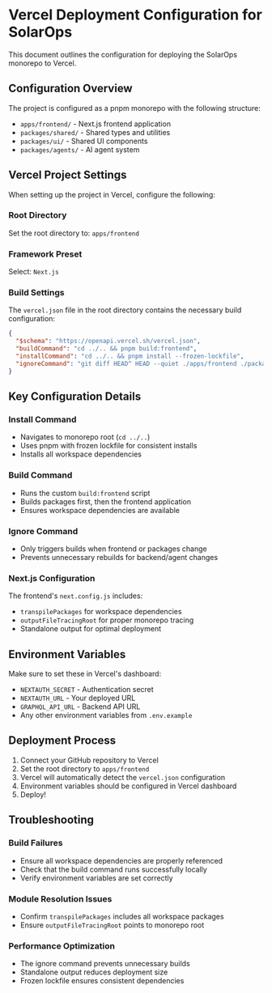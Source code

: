 # Vercel Deployment Configuration for SolarOps

This document outlines the configuration for deploying the SolarOps monorepo to Vercel.

## Configuration Overview

The project is configured as a pnpm monorepo with the following structure:
- `apps/frontend/` - Next.js frontend application
- `packages/shared/` - Shared types and utilities
- `packages/ui/` - Shared UI components
- `packages/agents/` - AI agent system

## Vercel Project Settings

When setting up the project in Vercel, configure the following:

### Root Directory
Set the root directory to: `apps/frontend`

### Framework Preset
Select: `Next.js`

### Build Settings
The `vercel.json` file in the root directory contains the necessary build configuration:

```json
{
  "$schema": "https://openapi.vercel.sh/vercel.json",
  "buildCommand": "cd ../.. && pnpm build:frontend",
  "installCommand": "cd ../.. && pnpm install --frozen-lockfile",
  "ignoreCommand": "git diff HEAD^ HEAD --quiet ./apps/frontend ./packages"
}
```

## Key Configuration Details

### Install Command
- Navigates to monorepo root (`cd ../..`)
- Uses pnpm with frozen lockfile for consistent installs
- Installs all workspace dependencies

### Build Command
- Runs the custom `build:frontend` script
- Builds packages first, then the frontend application
- Ensures workspace dependencies are available

### Ignore Command
- Only triggers builds when frontend or packages change
- Prevents unnecessary rebuilds for backend/agent changes

### Next.js Configuration
The frontend's `next.config.js` includes:
- `transpilePackages` for workspace dependencies
- `outputFileTracingRoot` for proper monorepo tracing
- Standalone output for optimal deployment

## Environment Variables

Make sure to set these in Vercel's dashboard:
- `NEXTAUTH_SECRET` - Authentication secret
- `NEXTAUTH_URL` - Your deployed URL
- `GRAPHQL_API_URL` - Backend API URL
- Any other environment variables from `.env.example`

## Deployment Process

1. Connect your GitHub repository to Vercel
2. Set the root directory to `apps/frontend`
3. Vercel will automatically detect the `vercel.json` configuration
4. Environment variables should be configured in Vercel dashboard
5. Deploy!

## Troubleshooting

### Build Failures
- Ensure all workspace dependencies are properly referenced
- Check that the build command runs successfully locally
- Verify environment variables are set correctly

### Module Resolution Issues
- Confirm `transpilePackages` includes all workspace packages
- Ensure `outputFileTracingRoot` points to monorepo root

### Performance Optimization
- The ignore command prevents unnecessary builds
- Standalone output reduces deployment size
- Frozen lockfile ensures consistent dependencies
